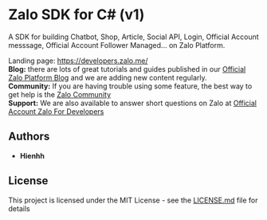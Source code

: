 # Zalo SDK for C# (v1)

A SDK for building Chatbot, Shop, Article, Social API, Login, Official Account messsage, Official Account Follower Managed... on Zalo Platform.


Landing page: <a href="https://developers.zalo.me/">https://developers.zalo.me/</a><br>
<strong>Blog:</strong> there are lots of great tutorials and guides published in our <a href="https://developers.zalo.me/docs/">Official Zalo Platform Blog</a> and we are adding new content regularly.<br>
<strong>Community:</strong> If you are having trouble using some feature, the best way to get help is the <a href="https://developers.zalo.me/community/">Zalo Community</a><br>
<strong>Support:</strong> We are also available to answer short questions on Zalo at <a href="https://zalo.me/zalo4developers">Official Account Zalo For Developers</a><br>


## Authors

* **Hienhh**

## License

This project is licensed under the MIT License - see the [LICENSE.md](LICENSE.md) file for details
